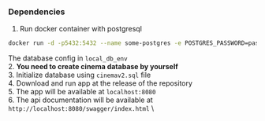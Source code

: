 ### Dependencies
1. Run docker container with postgresql
```sh
docker run -d -p5432:5432 --name some-postgres -e POSTGRES_PASSWORD=password -e PGDATA=/var/lib/postgresql/data/pgdata -v postgresql:/var/lib/postgresql/data postgres:15.3
```
The database config in `local_db_env` \
2. **You need to create cinema database by yourself** \
3. Initialize database using `cinemav2.sql` file \
4. Download and run app at the release of the repository \
5. The app will be available at `localhost:8080` \
6. The api documentation will be available at `http://localhost:8080/swagger/index.html` \


